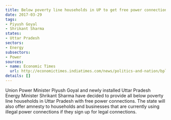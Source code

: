 ```yaml
---
title: Below poverty line households in UP to get free power connections
date: 2017-03-29
tags:
- Piyush Goyal
- Shrikant Sharma
states:
- Uttar Pradesh
sectors:
- Energy
subsectors:
- Power
sources:
- name: Economic Times
  url: http://economictimes.indiatimes.com/news/politics-and-nation/bpl-homes-to-get-free-power-connections-in-uttar-pradesh-others-at-emis/articleshow/57860283.cms
details: []
---
```


Union Power Minister Piyush Goyal and newly installed Uttar Pradesh Energy Minister Shrikant Sharma have decided to provide all below poverty line households in Uttar Pradesh with free power connections. The state will also offer amnesty to households and businesses that are currently using illegal power connections if they sign up for legal connections.
